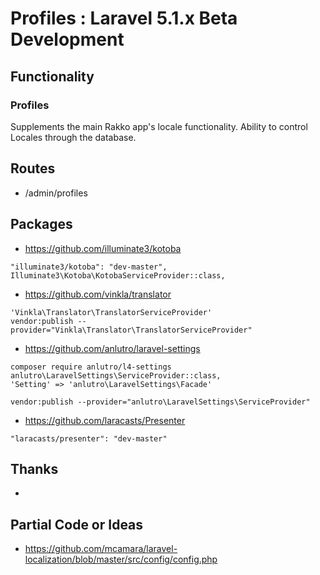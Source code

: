# Profiles : Laravel 5.1.x Beta Development


## Functionality


### Profiles
Supplements the main Rakko app's locale functionality.
Ability to control Locales through the database.


## Routes

* /admin/profiles


## Packages


* https://github.com/illuminate3/kotoba
```
"illuminate3/kotoba": "dev-master",
Illuminate3\Kotoba\KotobaServiceProvider::class,
```


* https://github.com/vinkla/translator
```
'Vinkla\Translator\TranslatorServiceProvider'
vendor:publish --provider="Vinkla\Translator\TranslatorServiceProvider"
```


* https://github.com/anlutro/laravel-settings
```
composer require anlutro/l4-settings
anlutro\LaravelSettings\ServiceProvider::class,
'Setting' => 'anlutro\LaravelSettings\Facade'
```

```
vendor:publish --provider="anlutro\LaravelSettings\ServiceProvider"
```

* https://github.com/laracasts/Presenter
```
"laracasts/presenter": "dev-master"
```


## Thanks


*


## Partial Code or Ideas


* https://github.com/mcamara/laravel-localization/blob/master/src/config/config.php
